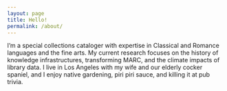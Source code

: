 ```yaml
---
layout: page
title: Hello!
permalink: /about/
---
```

I’m a special collections cataloger with expertise in Classical and Romance languages and the fine arts. My current research focuses on the history of knowledge infrastructures, transforming MARC, and the climate impacts of library data. I live in Los Angeles with my wife and our elderly cocker spaniel, and I enjoy native gardening, piri piri sauce, and killing it at pub trivia.
